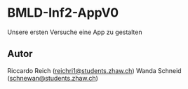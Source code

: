# BMLD-Inf2-AppV0

Unsere ersten Versuche eine App zu gestalten

## Autor

Riccardo Reich (reichri1@students.zhaw.ch)
Wanda Schneid (schnewan@students.zhaw.ch)


